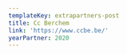 ```yaml
---
templateKey: extrapartners-post
title: Cc Berchem
link: 'https://www.ccbe.be/'
yearPartner: 2020
---
```


